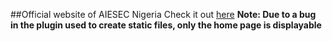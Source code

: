 ##Official website of AIESEC Nigeria
Check it out [here](https://hippiedev.github.io/aiesec-ng/)
**Note: Due to a bug in the plugin used to create static files, only the home page is displayable**

